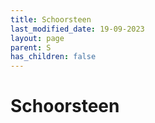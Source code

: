 ```yaml
---
title: Schoorsteen
last_modified_date: 19-09-2023
layout: page
parent: S
has_children: false
---
```


Schoorsteen
===========

